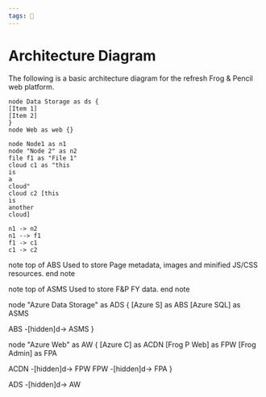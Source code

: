 ```yaml
---
tags: 🐸
---
```


# Architecture Diagram

The following is a basic architecture diagram for the refresh Frog & Pencil web platform.

```plantuml
node Data Storage as ds {
[Item 1]
[Item 2]
}
node Web as web {}
```

```plantuml
node Node1 as n1
node "Node 2" as n2
file f1 as "File 1"
cloud c1 as "this
is
a
cloud"
cloud c2 [this
is
another
cloud]

n1 -> n2
n1 --> f1
f1 -> c1
c1 -> c2
```

note top of ABS
	Used to store Page metadata, images
	and minified JS/CSS resources.
end note

note top of ASMS
	Used to store F&P FY data.
end note

node "Azure Data Storage" as ADS {
[Azure S] as ABS
[Azure SQL] as ASMS

ABS -[hidden]d-> ASMS
}


node "Azure Web" as AW {
[Azure C] as ACDN
[Frog P Web] as FPW
[Frog Admin] as FPA

ACDN -[hidden]d-> FPW
FPW -[hidden]d-> FPA
}

ADS -[hidden]d-> AW